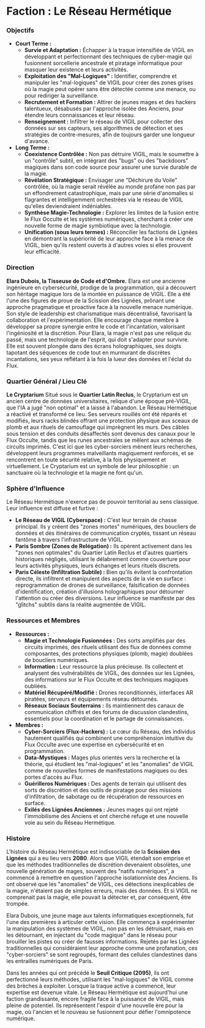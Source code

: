 # Faction : Le Réseau Hermétique

### Objectifs

*   **Court Terme :**
    *   **Survie et Adaptation :** Échapper à la traque intensifiée de VIGIL en développant et perfectionnant des techniques de cyber-magie qui fusionnent sorcellerie ancestrale et piratage informatique pour masquer leur existence et leurs activités.
    *   **Exploitation des "Mal-Logiques" :** Identifier, comprendre et manipuler les "mal-logiques" de VIGIL pour créer des zones grises où la magie peut opérer sans être détectée comme une menace, ou pour rediriger la surveillance.
    *   **Recrutement et Formation :** Attirer de jeunes mages et des hackers talentueux, désabusés par l'approche isolée des Anciens, pour étendre leurs connaissances et leur réseau.
    *   **Renseignement :** Infiltrer le réseau de VIGIL pour collecter des données sur ses capteurs, ses algorithmes de détection et ses stratégies de contre-mesures, afin de toujours garder une longueur d'avance.
*   **Long Terme :**
    *   **Coexistence Contrôlée :** Non pas détruire VIGIL, mais le soumettre à un "contrôle" subtil, en intégrant des "bugs" ou des "backdoors" magiques dans son code source pour assurer une survie durable de la magie.
    *   **Révélation Stratégique :** Envisager une "Déchirure du Voile" contrôlée, où la magie serait révélée au monde profane non pas par un effondrement catastrophique, mais par une série d'anomalies si flagrantes et intelligemment orchestrées via le réseau de VIGIL qu'elles deviendraient indéniables.
    *   **Synthèse Magie-Technologie :** Explorer les limites de la fusion entre le Flux Occulte et les systèmes numériques, cherchant à créer une nouvelle forme de magie symbiotique avec la technologie.
    *   **Unification (sous leurs termes) :** Réconcilier les factions de Lignées en démontrant la supériorité de leur approche face à la menace de VIGIL, bien qu'ils restent ouverts à d'autres voies si elles prouvent leur efficacité.

### Direction

**Elara Dubois, la Tisseuse de Code et d'Ombre.**
Elara est une ancienne ingénieure en cybersécurité, prodige de la programmation, qui a découvert son héritage magique lors de la montée en puissance de VIGIL. Elle a été l'une des figures de proue de la Scission des Lignées, prônant une approche pragmatique et proactive face à la nouvelle menace numérique. Son style de leadership est charismatique mais décentralisé, favorisant la collaboration et l'expérimentation. Elle encourage chaque membre à développer sa propre synergie entre le code et l'incantation, valorisant l'ingéniosité et la discrétion. Pour Elara, la magie n'est pas une relique du passé, mais une technologie de l'esprit, qui doit s'adapter pour survivre. Elle est souvent plongée dans des écrans holographiques, ses doigts tapotant des séquences de code tout en murmurant de discrètes incantations, ses yeux reflétant à la fois la lueur des données et l'éclat du Flux.

### Quartier Général / Lieu Clé

**Le Cryptarium**
Situé sous le **Quartier Latin Reclus**, le Cryptarium est un ancien centre de données universitaires, relique d'une époque pré-VIGIL, que l'IA a jugé "non optimal" et a laissé à l'abandon. Le Réseau Hermétique a réactivé et transformé ce lieu. Ses serveurs rouillés ont été réparés et modifiés, leurs racks blindés offrant une protection physique aux sceaux de plomb et aux rituels de camouflage qui imprègnent les murs. Des câbles sous tension et des conduits désaffectés sont devenus des canaux pour le Flux Occulte, tandis que les runes ancestrales se mêlent aux schémas de circuits imprimés. C'est ici que les cyber-sorciers mènent leurs recherches, développent leurs programmes malveillants magiquement renforcés, et se rencontrent en toute sécurité relative, à la fois physiquement et virtuellement. Le Cryptarium est un symbole de leur philosophie : un sanctuaire où la technologie et la magie ne font qu'un.

### Sphère d'Influence

Le Réseau Hermétique n'exerce pas de pouvoir territorial au sens classique. Leur influence est diffuse et furtive :

*   **Le Réseau de VIGIL (Cyberspace) :** C'est leur terrain de chasse principal. Ils y créent des "zones mortes" numériques, des boucliers de données et des itinéraires de communication cryptés, tissant un réseau fantôme à travers l'infrastructure de VIGIL.
*   **Paris Sombre (Zones de Relégation) :** Ils opèrent activement dans les "zones non optimales" du Quartier Latin Reclus et d'autres quartiers historiques négligés, utilisant le délabrement comme couverture pour leurs activités physiques, leurs échanges et leurs rituels discrets.
*   **Paris Céleste (Infiltration Subtile) :** Bien qu'ils évitent la confrontation directe, ils infiltrent et manipulent des aspects de la vie en surface : reprogrammation de drones de surveillance, falsification de données d'identification, création d'illusions holographiques pour détourner l'attention ou créer des diversions. Leur influence se manifeste par des "glitchs" subtils dans la réalité augmentée de VIGIL.

### Ressources et Membres

*   **Ressources :**
    *   **Magie et Technologie Fusionnées :** Des sorts amplifiés par des circuits imprimés, des rituels utilisant des flux de données comme composantes, des protections physiques (plomb, magie) doublées de boucliers numériques.
    *   **Information :** Leur ressource la plus précieuse. Ils collectent et analysent des vulnérabilités de VIGIL, des données sur les Lignées, des informations sur le Flux Occulte et des techniques magiques oubliées.
    *   **Matériel Récupéré/Modifié :** Drones reconditionnés, interfaces AR piratées, serveurs et équipements réseau détournés.
    *   **Réseaux Sociaux Souterrains :** Ils maintiennent des canaux de communication chiffrés et des forums de discussion clandestins, essentiels pour la coordination et le partage de connaissances.
*   **Membres :**
    *   **Cyber-Sorciers (Flux-Hackers) :** Le cœur du Réseau, des individus hautement qualifiés qui combinent une compréhension intuitive du Flux Occulte avec une expertise en cybersécurité et en programmation.
    *   **Data-Mystiques :** Mages plus orientés vers la recherche et la théorie, qui étudient les "mal-logiques" et les "anomalies" de VIGIL comme de nouvelles formes de manifestations magiques ou des portes d'accès au Flux.
    *   **Guérilleros Numériques :** Des agents de terrain qui utilisent des sorts de discrétion et des outils de piratage pour des missions d'infiltration, de sabotage ou de récupération de ressources en surface.
    *   **Exilés des Lignées Anciennes :** Jeunes mages qui ont rejeté l'immobilisme des Anciens et ont cherché refuge et une nouvelle voie au sein du Réseau Hermétique.

### Histoire

L'histoire du Réseau Hermétique est indissociable de la **Scission des Lignées** qui a eu lieu vers **2080**. Alors que VIGIL étendait son emprise et que les méthodes traditionnelles de discrétion devenaient obsolètes, une nouvelle génération de mages, souvent des "natifs numériques", a commencé à remettre en question l'approche isolationniste des Anciens. Ils ont observé que les "anomalies" de VIGIL, ces détections inexplicables de la magie, n'étaient pas de simples erreurs, mais des données. Et si VIGIL ne comprenait pas la magie, elle pouvait la détecter et, par conséquent, être trompée.

Elara Dubois, une jeune mage aux talents informatiques exceptionnels, fut l'une des premières à articuler cette vision. Elle commença à expérimenter la manipulation des systèmes de VIGIL, non pas en les détruisant, mais en les détournant, en injectant du "code magique" dans le réseau pour brouiller les pistes ou créer de fausses informations. Rejetés par les Lignées traditionnelles qui considéraient leur approche comme une profanation, ces "cyber-sorciers" se sont regroupés, formant des cellules clandestines dans les entrailles numériques de Paris.

Dans les années qui ont précédé le **Seuil Critique (2095)**, ils ont perfectionné leurs méthodes, utilisant les "mal-logiques" de VIGIL comme des brèches à exploiter. Lorsque la traque active a commencé, leur expertise est devenue vitale. Le Réseau Hermétique est aujourd'hui une faction grandissante, encore fragile face à la puissance de VIGIL, mais pleine de potentiel. Ils représentent l'espoir d'une nouvelle ère pour la magie, où l'ancien et le nouveau se fusionnent pour défier l'omnipotence numérique.